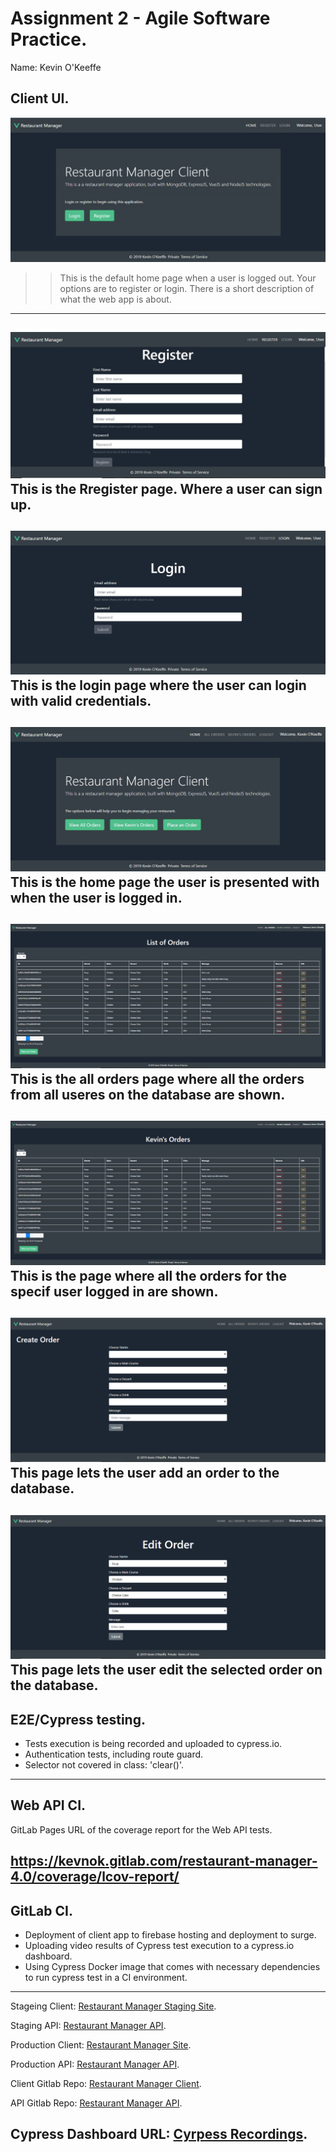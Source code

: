 # Assignment 2 - Agile Software Practice.

Name: Kevin O'Keeffe

## Client UI.

![Home](./img/Home.png)
>>This is the default home page when a user is logged out. Your options are to register or login. There is a short description of what the web app is about.
---
![Register](./img/Register.png)
This is the Rregister page. Where a user can sign up.
---
![Login](./img/Login.png)
This is the login page where the user can login with valid credentials.
---
![Login Home](./img/HomeLoggedIn.png)
This is the home page the user is presented with when the user is logged in.
---
![All Orders](./img/AllOrders.png)
This is the all orders page where all the orders from all useres on the database are shown.
---
![User Orders](./img/UserOrders.png)
This is the page where all the orders for the specif user logged in are shown.
---
![Add Order](./img/AddOrder.png)
This page lets the user add an order to the database.
---
![Edit Order](./img/EditOrder.png)
This page lets the user edit the selected order on the database.
---

## E2E/Cypress testing.

- Tests execution is being recorded and uploaded to cypress.io.
- Authentication tests, including route guard.
- Selector not covered in class: 'clear()'.
---
## Web API CI.

GitLab Pages URL of the coverage report for the Web API tests.

https://kevnok.gitlab.com/restaurant-manager-4.0/coverage/lcov-report/
---
## GitLab CI.

- Deployment of client app to firebase hosting and deployment to surge.
- Uploading video results of Cypress test execution to a cypress.io dashboard.
- Using Cypress Docker image that comes with necessary dependencies to run cypress test in a CI environment.
---
Stageing Client: [Restaurant Manager Staging Site](http://cool-shake.surge.sh/).

Staging API: [Restaurant Manager API](https://dashboard.heroku.com/apps/restaurant-manager-staging-app).

Production Client: [Restaurant Manager Site](https://restaurantmanagerclient.web.app/).

Production API: [Restaurant Manager API](https://dashboard.heroku.com/apps/restaurant-manager-prod-app).

Client Gitlab Repo: [Restaurant Manager Client](https://gitlab.com/kevnok/restaurant-manager-client-side).

API Gitlab Repo: [Restaurant Manager API](https://gitlab.com/kevnok/restaurant-manager-4.0).

Cypress Dashboard URL: [Cyrpess Recordings](https://dashboard.cypress.io/projects/apx4gn/runs).
---

